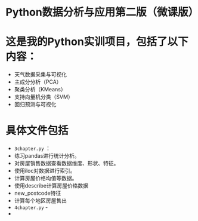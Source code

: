 # Python数据分析与应用第二版（微课版）

# 这是我的Python实训项目，包括了以下内容：
- 天气数据采集与可视化
- 主成分分析（PCA）
- 聚类分析（KMeans）
- 支持向量机分类（SVM）
- 回归预测与可视化

# 具体文件包括
- `3chapter.py` ：
- 练习pandas进行统计分析。
- 对房屋销售数据查看数据维度、形状、特征。
- 使用iloc对数据进行索引。
- 计算房屋价格均值等数据。
- 使用describe计算房屋价格数据
- new_postcode特征
- 计算每个地区房屋售出
- `4chapter.py` - 
- 
